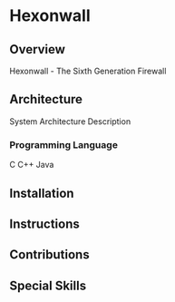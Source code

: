 # Hexonwall

## Overview
Hexonwall - The Sixth Generation Firewall

## Architecture
System Architecture Description

### Programming Language
C C++ Java

## Installation

## Instructions

## Contributions

## Special Skills





